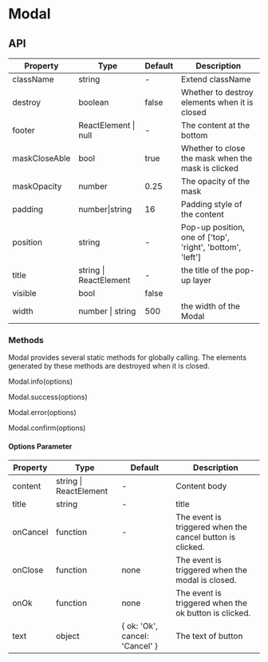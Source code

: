 # Modal

<example />

## API

| Property | Type | Default | Description |
| --- | --- | --- | --- |
| className | string | - | Extend className |
| destroy | boolean | false | Whether to destroy elements when it is closed |
| footer | ReactElement \| null | - | The content at the bottom |
| maskCloseAble | bool | true | Whether to close the mask when the mask is clicked |
| maskOpacity | number | 0.25 | The opacity of the mask |
| padding | number\|string | 16 | Padding style of the content |
| position | string | - | Pop-up position, one of \['top', 'right', 'bottom', 'left'] |
| title | string \| ReactElement | - | the title of the pop-up layer |
| visible | bool | false |  |
| width | number \| string | 500 | the width of the Modal |

### Methods

Modal provides several static methods for globally calling. The elements generated by these methods are destroyed when it is closed.

Modal.info(options)

Modal.success(options)

Modal.error(options)

Modal.confirm(options)

#### Options Parameter

| Property | Type | Default | Description |
| --- | --- | --- | --- |
| content | string \| ReactElement | - | Content body |
| title | string | - | title |
| onCancel | function | - | The event is triggered when the cancel button is clicked. |
| onClose | function | none | The event is triggered when the modal is closed. |
| onOk | function | none | The event is triggered when the ok button is clicked. |
| text | object | { ok: 'Ok', cancel: 'Cancel' } | The text of button |